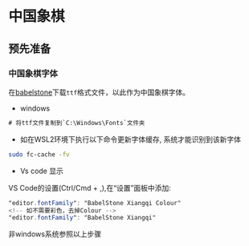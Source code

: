 # 中国象棋

## 预先准备

### 中国象棋字体

在[babelstone](https://www.babelstone.co.uk/Fonts/Xiangqi.html)下载`ttf`格式文件，以此作为中国象棋字体。

- windows
  
```cmd
# 将ttf文件复制到`C:\Windows\Fonts`文件夹
```
- 如在WSL2环境下执行以下命令更新字体缓存, 系统才能识别到该新字体
  
```bash
sudo fc-cache -fv
```
- Vs code 显示

VS Code的设置(Ctrl/Cmd + ,),在“设置”面板中添加:
```vs code
"editor.fontFamily": "BabelStone Xiangqi Colour"
<!-- 如不需要彩色，去掉Colour -->
"editor.fontFamily": "BabelStone Xiangqi"
```

非windows系统参照以上步骤